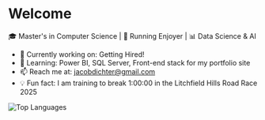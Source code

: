# Welcome

🎓 Master's in Computer Science | 🏃 Running Enjoyer | 📊 Data Science & AI  

- 🔭 Currently working on: Getting Hired!
- 🌱 Learning: Power BI, SQL Server, Front-end stack for my portfolio site
- 📫 Reach me at: jacobdichter@gmail.com
- 💡 Fun fact: I am training to break 1:00:00 in the Litchfield Hills Road Race 2025

![Top Languages](https://github-readme-stats.vercel.app/api/top-langs/?username=jacobdichter&layout=compact&theme=tokyo)

